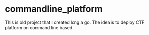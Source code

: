# commandline_platform
This is old project that I created long a go. The idea is to deploy CTF platform on command line based.
